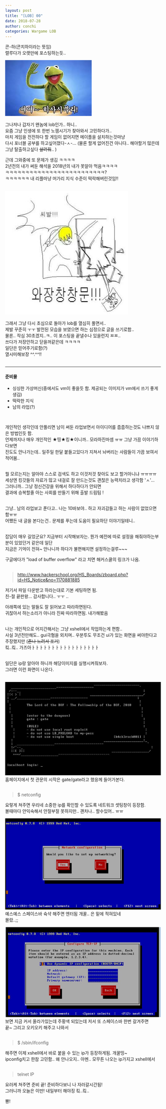 ```yaml
---
layout: post
title: "[LOB] 00"
date: 2018-07-28
author: conchi
categories: Wargame LOB
---
```


콘-하(콘치하이라는 뜻임)  
렬루다가 오랫만에 포스팅하는듯..
<br>

![1](/assets/lob0/01.jpg)   

그나저나 갑자기 왠놈에 lob인가.. 하니..    
요즘 그냥 인생에 또 한번 노잼시기가 찾아와서 고민하다가..   
마치 게임을 전전하다 할 게임이 없어지면 메이플을 설치하는것마냥   
다시 포너블 공부를 하고싶어졌다-ㅅ-...
(물론 할게 없어진건 아니다.. 해야할거 많은데 그냥 탈출하고싶다 ~~살려줘~~.. )
<br>

근데 그와중에 또 문제가 생김 ㅋㅋㅋㅋ  
2년전의 내가 써둔 해석을 2018년의 내가 못알아 먹음ㅋㅋㅋㅋ  
ㅋㅋㅋㅋㅋㅋㅋㅋㅋㅋㅋㅋㅋㅋㅋㅋㅋㅋㅋㅋㅋㅋㅋㅋㅋ?  
ㅋㅋㅋㅋㅋㅋ 내 리플마냥 머가리 지식 수준이 떡락해버린것임!!  
<br>

![1](/assets/lob0/02.jpg)   

그래서 그냥 다시 초심으로 돌아가 lob를 열심히 풀면서..  
제발 꾸준히 ㅜㅜ 발전된 모습을 보였으면 하는 심정으로 글을 쓰기로함..  
물론.. 작심 30초겠지..ㅋ.. 이 포스팅을 끝낼수나 있을런지 ㅉㅉ..   
쓰다가 저장안하고 닫을꺼같은데 ㅋㅋㅋㅋ  
일단은 믿어주기로함(?)  
열시미해보장 ^^.^^!!  
<br>

- - -

#### 준비물
- 싱싱한 가상머신(중에서도 vm이 좋을듯 함. 제공되는 이미지가 vm에서 쓰기 좋게 생김)  
- 떡락한 지식  
- 남의 라업(?)  
<br>

개인적인 생각인데 안풀리면 남이 써둔 라업보면서 아이디어를 줍줍하는것도 나쁘지 않은 방법인듯 함.  
언제까지나 매우 개인적인 ★띵★킹★이니까.. 모라하진마셈 ㅠㅠ 그냥 가끔 이야기하다보면  
진도도 안나가는데.. 일주일 한달 붙들고있다가 지쳐서 놔버리는 사람들이 가끔 보여서 적어봄..  
<br>

뭘 모르는지는 알아야 스스로 검색도 하고 이것저것 찾아도 보고 할거아니냐 ㅠㅠㅠㅠ   
세상엔 킹갓들의 자료가 많고 내걸로 잘 만드는것도 괜찮은 능력치라고 생각함 'ㅅ'...  
그러니까.. 그냥 정신건강을 위해서 하다하다가 안되면  
결과에 승복할줄 아는 사회를 만들기 위해 출발 드림팀 !  
<br>

그냥.. 남의 라업보고 푼다고.. 나는 10바보야.. 하고 자괴감들고 하는 사람이 없었으면 함ㅠㅠ  
어쨌든 내 글을 본다는건.. 문제를 푸는데 도움이 필요하단 이야기일테니..  
<br>

잡담이 매우 길었군요?
지금부터 시작해보자는. 뭔가 예전에 따로 설정을 해줘야하는부분이 있었던거 같은데 일단  
지금은 기억이 전혀~ 안나니까 하다가 불편해지면 설정하는걸루~~~
<br>

구글에다가 "load of buffer overflow" 라고 치면 해커스쿨의 링크가 나옴.  
<br>

>  http://www.hackerschool.org/HS_Boards/zboard.php?id=HS_Notice&no=1170881885

저기서 파일 다운받고 하라는대로 기본 세팅하면 됨.  
친-절 끝판왕... 감사합니다.. ㅜㅜ ..
<br>

아래쪽에 있는 말들도 잘 읽어보고 따라하면된다.  
귀찮아서 하는소리가 아니라 진짜 따라하면됨. 내가해봤음  
<br>

나는 개인적으로 어지간해서는 그냥 xshell에서 작업하는게 편함..  
사실 3년전만해도.. gui극혐을 외치며.. 우분투도 무조건 ui가 있는 화면을 써야한다고 주장했지만 (~~존나 느려서 포기~~)   
킼..킼.. 가즈아ㅏㅏㅏㅏㅏㅏㅏㅏㅏㅏㅏㅏㅏㅏㅏㅏㅏ  
<br>

일단은 ip랑 알아야 하니까 해당이미지를 실행시켜줘보자.  
그러면 이런 화면이 나온다.  
<br>

![1](/assets/lob0/04.jpg)   
홈페이지에서 첫 관문의 시작은 gate/gate라고 했응께 들어가본다.   
<br>

> $ netconfig


요렇게 쳐주면 우리네 소중한 ip를 확인할 수 있도록 네트워크 셋팅창이 등장함.   
볼때마다 안익숙해서 안절부절 못하지만.. 괜차나.. 할수있어.. ㅠㅠ  

![1](/assets/lob0/05.JPG)   
예스예스 스페이스바 슉샥 해주면 엔터됨 개꿀.. 은 밑에 적혀있네  
몰랐..;;

![1](/assets/lob0/06.JPG)   
보면 지금 커서 올라가있는데 주황색 되있는데 저서 또 스페이스바 한번 갈겨주면  
끝~ 그리고 오키오키 해주고 나와서  
<br>

>$ /sbin/ifconfig


해주면 이제 xshell에서 바로 붙을 수 있는 ip가 등장하게됨. 개꿀띵~  
ipconfig치고 한참 고민함.. 왜 안나오지.. 아멘..
모무튼 나오는 ip가지고 xshell에서  
<br>

>telnet IP


요러케 쳐주면 준비 끝!
준비하다보니 나 자러갈시간됨!  
그러니까 오늘은 이만! 내일부터 해야징 킼..킼..
<br>

뿅!
